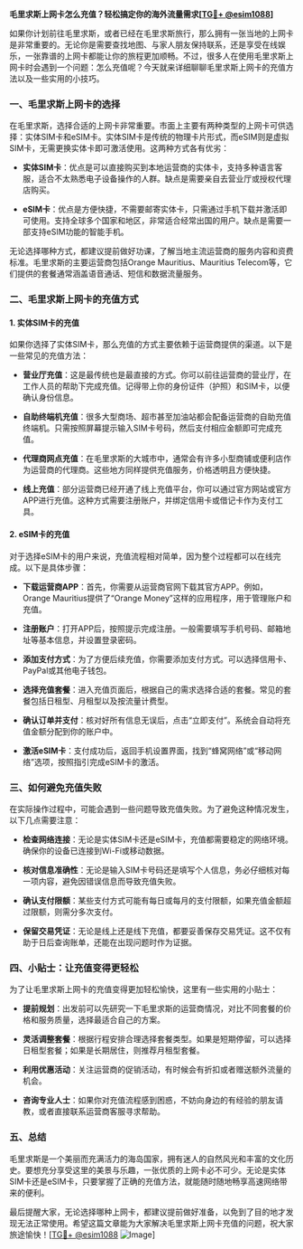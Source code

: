 **毛里求斯上网卡怎么充值？轻松搞定你的海外流量需求[[TG💪+ @esim1088](https://t.me/s/esim1088)]**

如果你计划前往毛里求斯，或者已经在毛里求斯旅行，那么拥有一张当地的上网卡是非常重要的。无论你是需要查找地图、与家人朋友保持联系，还是享受在线娱乐，一张靠谱的上网卡都能让你的旅程更加顺畅。不过，很多人在使用毛里求斯上网卡时会遇到一个问题：怎么充值呢？今天就来详细聊聊毛里求斯上网卡的充值方法以及一些实用的小技巧。

### **一、毛里求斯上网卡的选择**

在毛里求斯，选择合适的上网卡非常重要。市面上主要有两种类型的上网卡可供选择：实体SIM卡和eSIM卡。实体SIM卡是传统的物理卡片形式，而eSIM则是虚拟SIM卡，无需更换实体卡即可激活使用。这两种方式各有优劣：

- **实体SIM卡**：优点是可以直接购买到本地运营商的实体卡，支持多种语言客服，适合不太熟悉电子设备操作的人群。缺点是需要亲自去营业厅或授权代理店购买。
  
- **eSIM卡**：优点是方便快捷，不需要邮寄实体卡，只需通过手机下载并激活即可使用。支持全球多个国家和地区，非常适合经常出国的用户。缺点是需要一部支持eSIM功能的智能手机。

无论选择哪种方式，都建议提前做好功课，了解当地主流运营商的服务内容和资费标准。毛里求斯的主要运营商包括Orange Mauritius、Mauritius Telecom等，它们提供的套餐通常涵盖语音通话、短信和数据流量服务。

### **二、毛里求斯上网卡的充值方式**

#### **1. 实体SIM卡的充值**

如果你选择了实体SIM卡，那么充值的方式主要依赖于运营商提供的渠道。以下是一些常见的充值方法：

- **营业厅充值**：这是最传统也是最直接的方式。你可以前往运营商的营业厅，在工作人员的帮助下完成充值。记得带上你的身份证件（护照）和SIM卡，以便确认身份信息。

- **自助终端机充值**：很多大型商场、超市甚至加油站都会配备运营商的自助充值终端机。只需按照屏幕提示输入SIM卡号码，然后支付相应金额即可完成充值。

- **代理商网点充值**：在毛里求斯的大城市中，通常会有许多小型商铺或便利店作为运营商的代理商。这些地方同样提供充值服务，价格透明且方便快捷。

- **线上充值**：部分运营商已经开通了线上充值平台，你可以通过官方网站或官方APP进行充值。这种方式需要注册账户，并绑定信用卡或借记卡作为支付工具。

#### **2. eSIM卡的充值**

对于选择eSIM卡的用户来说，充值流程相对简单，因为整个过程都可以在线完成。以下是具体步骤：

- **下载运营商APP**：首先，你需要从运营商官网下载其官方APP。例如，Orange Mauritius提供了“Orange Money”这样的应用程序，用于管理账户和充值。

- **注册账户**：打开APP后，按照提示完成注册。一般需要填写手机号码、邮箱地址等基本信息，并设置登录密码。

- **添加支付方式**：为了方便后续充值，你需要添加支付方式。可以选择信用卡、PayPal或其他电子钱包。

- **选择充值套餐**：进入充值页面后，根据自己的需求选择合适的套餐。常见的套餐包括日租型、月租型以及按流量计费型。

- **确认订单并支付**：核对好所有信息无误后，点击“立即支付”。系统会自动将充值金额分配到你的账户中。

- **激活eSIM卡**：支付成功后，返回手机设置界面，找到“蜂窝网络”或“移动网络”选项，按照指引完成eSIM卡的激活。

### **三、如何避免充值失败**

在实际操作过程中，可能会遇到一些问题导致充值失败。为了避免这种情况发生，以下几点需要注意：

- **检查网络连接**：无论是实体SIM卡还是eSIM卡，充值都需要稳定的网络环境。确保你的设备已连接到Wi-Fi或移动数据。

- **核对信息准确性**：无论是输入SIM卡号码还是填写个人信息，务必仔细核对每一项内容，避免因错误信息而导致充值失败。

- **确认支付限额**：某些支付方式可能有每日或每月的支付限额，如果充值金额超过限额，则需分多次支付。

- **保留交易凭证**：无论是线上还是线下充值，都要妥善保存交易凭证。这不仅有助于日后查询账单，还能在出现问题时作为证据。

### **四、小贴士：让充值变得更轻松**

为了让毛里求斯上网卡的充值变得更加轻松愉快，这里有一些实用的小贴士：

- **提前规划**：出发前可以先研究一下毛里求斯的运营商情况，对比不同套餐的价格和服务质量，选择最适合自己的方案。

- **灵活调整套餐**：根据行程安排合理选择套餐类型。如果是短期停留，可以选择日租型套餐；如果是长期居住，则推荐月租型套餐。

- **利用优惠活动**：关注运营商的促销活动，有时候会有折扣或者赠送额外流量的机会。

- **咨询专业人士**：如果你对充值流程感到困惑，不妨向身边的有经验的朋友请教，或者直接联系运营商客服寻求帮助。

### **五、总结**

毛里求斯是一个美丽而充满活力的海岛国家，拥有迷人的自然风光和丰富的文化历史。要想充分享受这里的美景与乐趣，一张优质的上网卡必不可少。无论是实体SIM卡还是eSIM卡，只要掌握了正确的充值方法，就能随时随地畅享高速网络带来的便利。

最后提醒大家，无论选择哪种上网卡，都建议提前做好准备，以免到了目的地才发现无法正常使用。希望这篇文章能为大家解决毛里求斯上网卡充值的问题，祝大家旅途愉快！[[TG💪+ @esim1088](https://t.me/s/esim1088) ![Image](https://i.postimg.cc/4NQfJmqS/Snipaste-2025-05-13-00-14-12.png)]